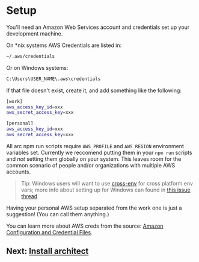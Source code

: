 # Setup

You'll need an Amazon Web Services account and credentials set up your development machine.

On *nix systems AWS Credentials are listed in:

```bash
~/.aws/credentials
```

Or on Windows systems:

```bash
C:\Users\USER_NAME\.aws\credentials
```

If that file doesn't exist, create it, and add something like the following:

```bash
[work]
aws_access_key_id=xxx
aws_secret_access_key=xxx

[personal]
aws_access_key_id=xxx
aws_secret_access_key=xxx
```

All arc npm run scripts require `AWS_PROFILE` and `AWS_REGION` environment variables set. Currently we reccomend putting them in your `npm run` scripts and *not* setting them globally on your system. This leaves room for the common scenario of people and/or organizations with multiple AWS accounts.

> Tip: Windows users will want to use [cross-env](https://www.npmjs.com/package/cross-env) for cross platform env vars; more info about setting up for Windows can found in [this issue thread](https://github.com/arc-repos/arc-docs/issues/19#issuecomment-321738242)

Having your personal AWS setup separated from the work one is just a suggestion! (You can call them anything.)

You can learn more about AWS creds from the source: [Amazon Configuration and Credential Files](http://docs.aws.amazon.com/cli/latest/userguide/cli-config-files.html).

## Next: [Install architect](/quickstart/install)
